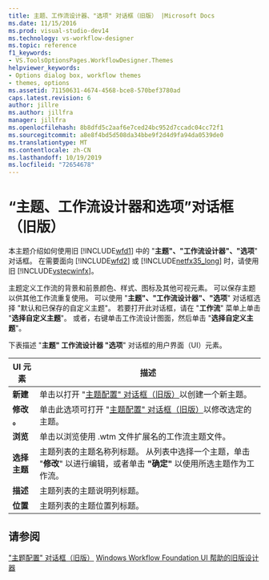 ```yaml
---
title: 主题、工作流设计器、"选项" 对话框（旧版） |Microsoft Docs
ms.date: 11/15/2016
ms.prod: visual-studio-dev14
ms.technology: vs-workflow-designer
ms.topic: reference
f1_keywords:
- VS.ToolsOptionsPages.WorkflowDesigner.Themes
helpviewer_keywords:
- Options dialog box, workflow themes
- themes, options
ms.assetid: 71150631-4674-4568-bce8-570bef3780ad
caps.latest.revision: 6
author: jillre
ms.author: jillfra
manager: jillfra
ms.openlocfilehash: 8b8dfd5c2aaf6e7ced24bc952d7ccadc04cc72f1
ms.sourcegitcommit: a8e8f4bd5d508da34bbe9f2d4d9fa94da0539de0
ms.translationtype: MT
ms.contentlocale: zh-CN
ms.lasthandoff: 10/19/2019
ms.locfileid: "72654678"
---
```

# <a name="themes-workflow-designer-options-dialog-box-legacy"></a>“主题、工作流设计器和选项”对话框（旧版）
本主题介绍如何使用旧 [!INCLUDE[wfd1](../includes/wfd1-md.md)] 中的 "**主题"、"工作流设计器"、"选项**" 对话框。 在需要面向 [!INCLUDE[wfd2](../includes/wfd2-md.md)] 或 [!INCLUDE[netfx35_long](../includes/netfx35-long-md.md)] 时，请使用旧 [!INCLUDE[vstecwinfx](../includes/vstecwinfx-md.md)]。

 主题定义工作流的背景和前景颜色、样式、图标及其他可视元素。 可以保存主题以供其他工作流重复使用。 可以使用 "**主题"、"工作流设计器"、"选项**" 对话框选择 "默认和已保存的自定义主题"。 若要打开此对话框，请在 "**工作流**" 菜单上单击 "**选择自定义主题**"。 或者，右键单击工作流设计图面，然后单击 "**选择自定义主题**"。

 下表描述 "**主题" 工作流设计器 "选项**" 对话框的用户界面（UI）元素。

|UI 元素|描述|
|----------------|-----------------|
|**新建**|单击以打开 "[主题配置" 对话框（旧版）](../workflow-designer/theme-configuration-dialog-box-legacy.md)以创建一个新主题。|
|**修改 。**|单击此选项可打开 "[主题配置" 对话框（旧版）](../workflow-designer/theme-configuration-dialog-box-legacy.md)以修改选定的主题。|
|**浏览**|单击以浏览使用 .wtm 文件扩展名的工作流主题文件。|
|**选择主题**|主题列表的主题名称列标题。 从列表中选择一个主题，单击 "**修改**" 以进行编辑，或者单击 **"确定"** 以使用所选主题作为工作流。|
|**描述**|主题列表的主题说明列标题。|
|**位置**|主题列表的主题位置列标题。|

## <a name="see-also"></a>请参阅
 ["主题配置" 对话框（旧版）](../workflow-designer/theme-configuration-dialog-box-legacy.md) [Windows Workflow Foundation UI 帮助的旧版设计器](../workflow-designer/legacy-designer-for-windows-workflow-foundation-ui-help.md)
